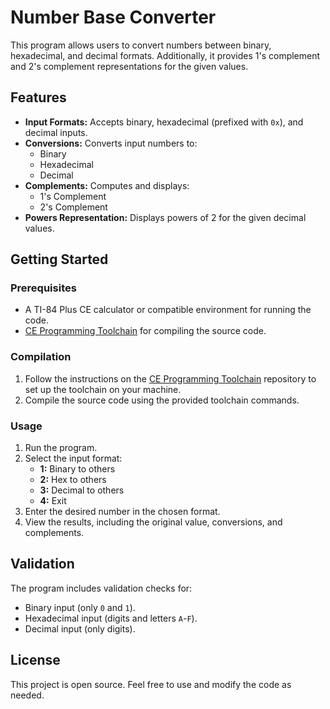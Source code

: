 # Number Base Converter

This program allows users to convert numbers between binary, hexadecimal, and decimal formats. Additionally, it provides 1's complement and 2's complement representations for the given values.

## Features

- **Input Formats:** Accepts binary, hexadecimal (prefixed with `0x`), and decimal inputs.
- **Conversions:** Converts input numbers to:
  - Binary
  - Hexadecimal
  - Decimal
- **Complements:** Computes and displays:
  - 1's Complement
  - 2's Complement
- **Powers Representation:** Displays powers of 2 for the given decimal values.

## Getting Started

### Prerequisites

- A TI-84 Plus CE calculator or compatible environment for running the code.
- [CE Programming Toolchain](https://github.com/CE-Programming/toolchain) for compiling the source code.

### Compilation

1. Follow the instructions on the [CE Programming Toolchain](https://github.com/CE-Programming/toolchain) repository to set up the toolchain on your machine.
2. Compile the source code using the provided toolchain commands.

### Usage

1. Run the program.
2. Select the input format:
   - **1:** Binary to others
   - **2:** Hex to others
   - **3:** Decimal to others
   - **4:** Exit
3. Enter the desired number in the chosen format.
4. View the results, including the original value, conversions, and complements.

## Validation

The program includes validation checks for:
- Binary input (only `0` and `1`).
- Hexadecimal input (digits and letters `A`-`F`).
- Decimal input (only digits).

## License

This project is open source. Feel free to use and modify the code as needed.
